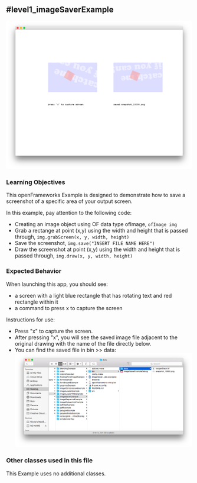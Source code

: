 #level1_imageSaverExample
--
![Screenshot of Example, stored in the Level1_ExampleName/readme_assets/ folder](imageSaverExample.png)

### Learning Objectives

This openFrameworks Example is designed to demonstrate how to save a screenshot of a specific area of your output screen.

In this example, pay attention to the following code: 

* Creating an image object using OF data type ofImage, ```ofImage img```
* Grab a rectange at point (x,y) using the width and height that is passed through, ```img.grabScreen(x, y, width, height) ```
* Save the screenshot, ```img.save("INSERT FILE NAME HERE") ```
* Draw the screenshot at point (x,y) using the width and height that is passed through, ```img.draw(x, y, width, height) ```


### Expected Behavior

When launching this app, you should see:

* a screen with a light blue rectangle that has rotating text and red rectangle within it
* a command to press x to capture the screen

Instructions for use:

* Press "x" to capture the screen.
* After pressing "x", you will see the saved image file adjacent to the original drawing with the name of the file directly below.
* You can find the saved file in bin >> data: 
![Screenshot of Example, stored in the Level1_ExampleName/readme_assets/ folder](imageSaverExample2.png)


### Other classes used in this file

This Example uses no additional classes.



